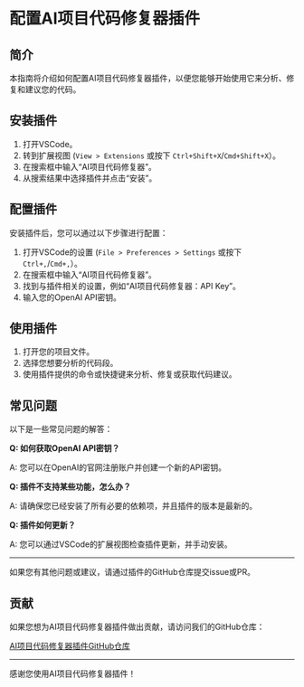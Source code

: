 # 配置AI项目代码修复器插件

## 简介

本指南将介绍如何配置AI项目代码修复器插件，以便您能够开始使用它来分析、修复和建议您的代码。

## 安装插件

1. 打开VSCode。
2. 转到扩展视图 (`View > Extensions` 或按下 `Ctrl+Shift+X`/`Cmd+Shift+X`）。
3. 在搜索框中输入“AI项目代码修复器”。
4. 从搜索结果中选择插件并点击“安装”。

## 配置插件

安装插件后，您可以通过以下步骤进行配置：

1. 打开VSCode的设置 (`File > Preferences > Settings` 或按下 `Ctrl+,`/`Cmd+,`）。
2. 在搜索框中输入“AI项目代码修复器”。
3. 找到与插件相关的设置，例如“AI项目代码修复器：API Key”。
4. 输入您的OpenAI API密钥。

## 使用插件

1. 打开您的项目文件。
2. 选择您想要分析的代码段。
3. 使用插件提供的命令或快捷键来分析、修复或获取代码建议。

## 常见问题

以下是一些常见问题的解答：

**Q: 如何获取OpenAI API密钥？**

A: 您可以在OpenAI的官网注册账户并创建一个新的API密钥。

**Q: 插件不支持某些功能，怎么办？**

A: 请确保您已经安装了所有必要的依赖项，并且插件的版本是最新的。

**Q: 插件如何更新？**

A: 您可以通过VSCode的扩展视图检查插件更新，并手动安装。

---

如果您有其他问题或建议，请通过插件的GitHub仓库提交issue或PR。

## 贡献

如果您想为AI项目代码修复器插件做出贡献，请访问我们的GitHub仓库：

[AI项目代码修复器插件GitHub仓库](https://github.com/your-repository/ai-code-repair-plugin)

---

感谢您使用AI项目代码修复器插件！